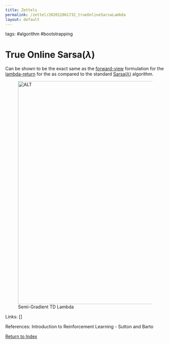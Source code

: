 ```yaml
---
title: Zettels
permalink: /zettel/202012061732_trueOnlineSarsaLambda
layout: default
---
```

tags: #algorithm #bootstrapping

# True Online Sarsa($\lambda$)

Can be shown to be the exact same as the [forward-view](202012061733_forwardViewVsBackwardView) 
formulation for the [lambda-return](202012061731_lambdaReturn) for the 
as compared to the standard [Sarsa($\lambda$)](202012061732_sarsaLambda) algorithm.

<figure>
  <img src="/zettel/Images/ReinforcementLearning/TrueOnlineSarsaLambdaQ.png"
     alt="ALT"
     class="centerImage"
     style="width: 700px;" />
  <figcaption> Semi-Gradient TD Lambda </figcaption>     
</figure>


Links: []

References: Introduction to Reinforcement Learning - Sutton and Barto

[Return to Index](index)